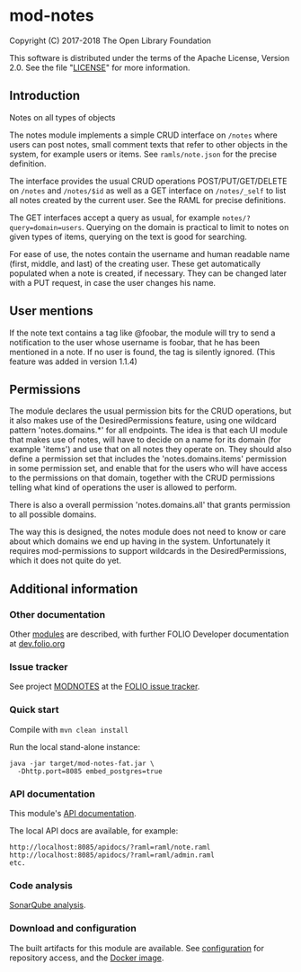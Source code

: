 # mod-notes

Copyright (C) 2017-2018 The Open Library Foundation

This software is distributed under the terms of the Apache License,
Version 2.0. See the file "[LICENSE](LICENSE)" for more information.

## Introduction

Notes on all types of objects

The notes module implements a simple CRUD interface on `/notes` where users
can post notes, small comment texts that refer to other objects in the system,
for example users or items. See `ramls/note.json` for the precise definition.

The interface provides the usual CRUD operations POST/PUT/GET/DELETE on `/notes`
and `/notes/$id` as well as a GET interface on `/notes/_self` to list all notes
created by the current user. See the RAML for precise definitions.

The GET interfaces accept a query as usual, for example `notes/?query=domain=users`.
Querying on the domain is practical to limit to notes on given types of items,
querying on the text is good for searching.

For ease of use, the notes contain the username and human readable name (first,
middle, and last) of the creating user. These get automatically populated when
a note is created, if necessary. They can be changed later with a PUT request,
in case the user changes his name.

## User mentions
If the note text contains a tag like @foobar, the module will try to send a
notification to the user whose username is foobar, that he has been mentioned
in a note. If no user is found, the tag is silently ignored. (This feature was
added in version 1.1.4)

## Permissions
The module declares the usual permission bits for the CRUD operations, but it
also makes use of the DesiredPermissions feature, using one wildcard pattern
'notes.domains.*' for all endpoints. The idea is that each UI module that makes
use of notes, will have to decide on a name for its domain (for example 'items')
and use that on all notes they operate on. They should also define a permission
set that includes the 'notes.domains.items' permission in some permission set,
and enable that for the users who will have access to the permissions on that
domain, together with the CRUD permissions telling what kind of operations the
user is allowed to perform.

There is also a overall permission 'notes.domains.all' that grants permission to
all possible domains.

The way this is designed, the notes module does not need to know or care about
which domains we end up having in the system. Unfortunately it requires
mod-permissions to support wildcards in the DesiredPermissions, which it does not
quite do yet.

## Additional information

### Other documentation

Other [modules](http://dev.folio.org/source-code/#server-side) are described,
with further FOLIO Developer documentation at [dev.folio.org](http://dev.folio.org/)

### Issue tracker

See project [MODNOTES](https://issues.folio.org/browse/MODNOTES)
at the [FOLIO issue tracker](http://dev.folio.org/community/guide-issues).

### Quick start

Compile with `mvn clean install`

Run the local stand-alone instance:

```
java -jar target/mod-notes-fat.jar \
  -Dhttp.port=8085 embed_postgres=true
```

### API documentation

This module's [API documentation](http://dev.folio.org/doc/api/#mod-notes).

The local API docs are available, for example:
```
http://localhost:8085/apidocs/?raml=raml/note.raml
http://localhost:8085/apidocs/?raml=raml/admin.raml
etc.
```

### Code analysis

[SonarQube analysis](https://sonarcloud.io/dashboard?id=org.folio.rest%3Amod-notes).

### Download and configuration

The built artifacts for this module are available.
See [configuration](http://dev.folio.org/doc/artifacts) for repository access,
and the [Docker image](https://hub.docker.com/r/folioorg/mod-notes/).

